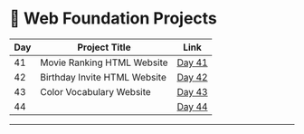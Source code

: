 # 📅 Web Foundation Projects

| Day | Project Title                   | Link                      |
|-----|---------------------------------|---------------------------|
| 41  | Movie Ranking HTML Website      | [Day 41](d41/README.md)   |
| 42  | Birthday Invite HTML Website    | [Day 42](d42/README.md)   |
| 43  | Color Vocabulary Website        | [Day 43](d43/README.md)   |
| 44  |                                 | [Day 44](d44/README.md)   |





---